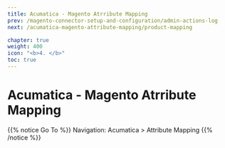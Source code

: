 ```yaml
---
title: Acumatica - Magento Atrribute Mapping
prev: /magento-connector-setup-and-configuration/admin-actions-log
next: /acumatica-magento-attribute-mapping/product-mapping

chapter: true
weight: 400
icon: "<b>4. </b>"
toc: true
---
```



# Acumatica - Magento Atrribute Mapping

{{% notice Go To %}}
Navigation: Acumatica > Attribute Mapping
{{% /notice %}}
